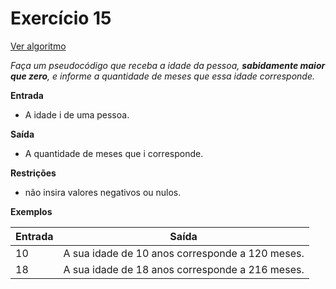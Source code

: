 # Exercício 15
[Ver algoritmo](Algoritmo15.md)

*Faça um pseudocódigo que receba a idade da pessoa, **sabidamente maior que zero**, e informe a quantidade de meses que essa idade corresponde.*

**Entrada**

- A idade i de uma pessoa.

**Saída**

- A quantidade de meses que i corresponde.

**Restrições**

- não insira valores negativos ou nulos.

**Exemplos**

|Entrada| Saída|
|-|-|
|10| A sua idade de 10 anos corresponde a 120 meses.|
|18| A sua idade de 18 anos corresponde a 216 meses.|
